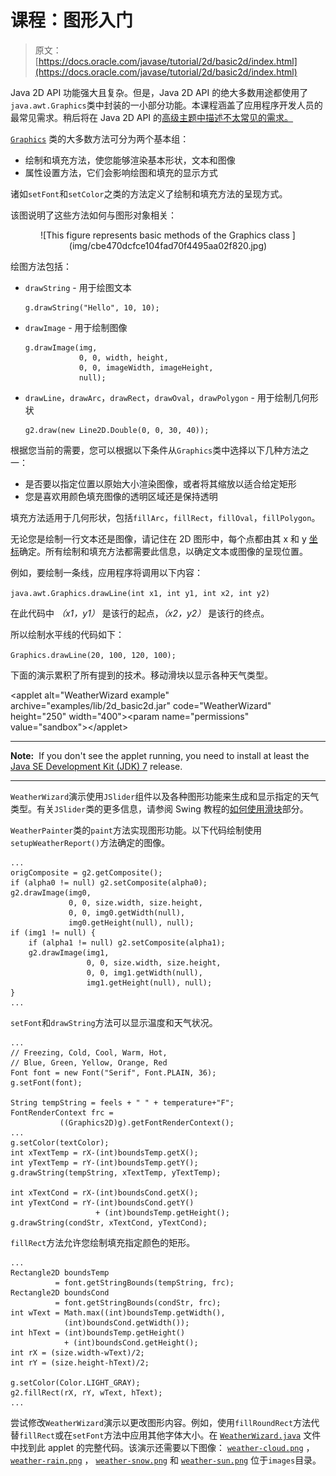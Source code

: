 # 课程：图形入门

> 原文： [https://docs.oracle.com/javase/tutorial/2d/basic2d/index.html](https://docs.oracle.com/javase/tutorial/2d/basic2d/index.html)

Java 2D API 功能强大且复杂。但是，Java 2D API 的绝大多数用途都使用了`java.awt.Graphics`类中封装的一小部分功能。本课程涵盖了应用程序开发人员的最常见需求。稍后将在 Java 2D API 的[高级主题中描述不太常见的需求。](../advanced/index.html)

[`Graphics`](https://docs.oracle.com/javase/8/docs/api/java/awt/Graphics.html) 类的大多数方法可分为两个基本组：

*   绘制和填充方法，使您能够渲染基本形状，文本和图像
*   属性设置方法，它们会影响绘图和填充的显示方式

诸如`setFont`和`setColor`之类的方法定义了绘制和填充方法的呈现方式。

该图说明了这些方法如何与图形对象相关：

<center>![This figure represents basic methods of the Graphics class ](img/cbe470dcfce104fad70f4495aa02f820.jpg)</center>

绘图方法包括：

*   `drawString` - 用于绘图文本

    ```
    g.drawString("Hello", 10, 10);

    ```

*   `drawImage` - 用于绘制图像

    ```
    g.drawImage(img, 
                0, 0, width, height,
                0, 0, imageWidth, imageHeight,
                null);                    

    ```

*   `drawLine`，`drawArc`，`drawRect`，`drawOval`，`drawPolygon` - 用于绘制几何形状

    ```
    g2.draw(new Line2D.Double(0, 0, 30, 40));

    ```

根据您当前的需要，您可以根据以下条件从`Graphics`类中选择以下几种方法之一：

*   是否要以指定位置以原始大小渲染图像，或者将其缩放以适合给定矩形
*   您是喜欢用颜色填充图像的透明区域还是保持透明

填充方法适用于几何形状，包括`fillArc`，`fillRect`，`fillOval`，`fillPolygon`。

无论您是绘制一行文本还是图像，请记住在 2D 图形中，每个点都由其 x 和 y [坐标](../overview/coordinate.html)确定。所有绘制和填充方法都需要此信息，以确定文本或图像的呈现位置。

例如，要绘制一条线，应用程序将调用以下内容：

`java.awt.Graphics.drawLine(int x1, int y1, int x2, int y2)`

在此代码中 _（x1，y1）_ 是该行的起点，_（x2，y2）_ 是该行的终点。

所以绘制水平线的代码如下：

`Graphics.drawLine(20, 100, 120, 100);`

下面的演示累积了所有提到的技术。移动滑块以显示各种天气类型。

&lt;applet alt="WeatherWizard example" archive="examples/lib/2d_basic2d.jar" code="WeatherWizard" height="250" width="400"&gt;&lt;param name="permissions" value="sandbox"&gt;&lt;/applet&gt;

* * *

**Note:**  If you don't see the applet running, you need to install at least the [Java SE Development Kit (JDK) 7](http://www.oracle.com/technetwork/java/javase/downloads/index.html) release.

* * *

`WeatherWizard`演示使用`JSlider`组件以及各种图形功能来生成和显示指定的天气类型。有关`JSlider`类的更多信息，请参阅 Swing 教程的[如何使用滑块](../../uiswing/components/slider.html)部分。

`WeatherPainter`类的`paint`方法实现图形功能。以下代码绘制使用`setupWeatherReport()`方法确定的图像。

```
...
origComposite = g2.getComposite();
if (alpha0 != null) g2.setComposite(alpha0);
g2.drawImage(img0,
             0, 0, size.width, size.height,
             0, 0, img0.getWidth(null),
             img0.getHeight(null), null);
if (img1 != null) {
    if (alpha1 != null) g2.setComposite(alpha1);
    g2.drawImage(img1,
                 0, 0, size.width, size.height,
                 0, 0, img1.getWidth(null),
                 img1.getHeight(null), null);
} 
...

```

`setFont`和`drawString`方法可以显示温度和天气状况。

```
...
// Freezing, Cold, Cool, Warm, Hot,
// Blue, Green, Yellow, Orange, Red
Font font = new Font("Serif", Font.PLAIN, 36);
g.setFont(font);

String tempString = feels + " " + temperature+"F";
FontRenderContext frc =
           ((Graphics2D)g).getFontRenderContext();
...
g.setColor(textColor);
int xTextTemp = rX-(int)boundsTemp.getX();
int yTextTemp = rY-(int)boundsTemp.getY();
g.drawString(tempString, xTextTemp, yTextTemp);

int xTextCond = rX-(int)boundsCond.getX();
int yTextCond = rY-(int)boundsCond.getY()
                   + (int)boundsTemp.getHeight();
g.drawString(condStr, xTextCond, yTextCond);

```

`fillRect`方法允许您绘制填充指定颜色的矩形。

```
...
Rectangle2D boundsTemp 
          = font.getStringBounds(tempString, frc);
Rectangle2D boundsCond 
          = font.getStringBounds(condStr, frc);
int wText = Math.max((int)boundsTemp.getWidth(),
            (int)boundsCond.getWidth());
int hText = (int)boundsTemp.getHeight()
            + (int)boundsCond.getHeight();
int rX = (size.width-wText)/2;
int rY = (size.height-hText)/2;

g.setColor(Color.LIGHT_GRAY);
g2.fillRect(rX, rY, wText, hText);
...

```

尝试修改`WeatherWizard`演示以更改图形内容。例如，使用`fillRoundRect`方法代替`fillRect`或在`setFont`方法中应用其他字体大小。在 [`WeatherWizard.java`](examples/WeatherWizard.java) 文件中找到此 applet 的完整代码。该演示还需要以下图像： [`weather-cloud.png`](examplhttps://docs.oracle.com/javase/tutorial/images/weather-cloud.png) ， [`weather-rain.png`](examplhttps://docs.oracle.com/javase/tutorial/images/weather-rain.png) ， [`weather-snow.png`](examplhttps://docs.oracle.com/javase/tutorial/images/weather-snow.png) 和 [`weather-sun.png`](examplhttps://docs.oracle.com/javase/tutorial/images/weather-sun.png) 位于`images`目录。